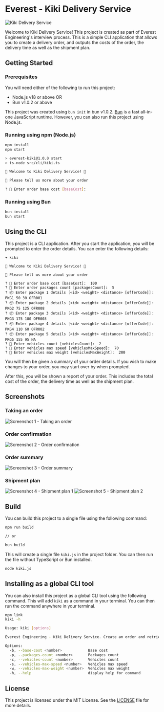 # Everest - Kiki Delivery Service

![Kiki Delivery Service](./docs/kiki.jpg)

Welcome to Kiki Delivery Service! This project is created as part of Everest Engineering's interview process. This is a simple CLI application that allows you to create a delivery order, and outputs the costs of the order, the delivery time as well as the shipment plan.



## Getting Started

### Prerequisites

You will need either of the following to run this project:

- Node.js v18 or above OR
- Bun v1.0.2 or above

This project was created using `bun init` in bun v1.0.2. [Bun](https://bun.sh) is a fast all-in-one JavaScript runtime. However, you can also run this project using Node.js.

### Running using npm (Node.js)

```bash
npm install
npm start

> everest-kiki@1.0.0 start
> ts-node src/cli/kiki.ts

🧹 Welcome to Kiki Delivery Service! 🧹

🧹 Please tell us more about your order

? 🧾 Enter order base cost [baseCost]:
```

### Running using Bun

```bash
bun install
bun start
```

## Using the CLI

This project is a CLI application. After you start the application, you will be prompted to enter the order details. You can enter the following details:


```
➜ kiki

🧹 Welcome to Kiki Delivery Service! 🧹

🧹 Please tell us more about your order

? 🧾 Enter order base cost [baseCost]:  100
? 🧾 Enter order packages count [packagesCount]:  5
? 📦 Enter package 1 details [<id> <weight> <distance> [offerCode]]: PKG1 50 30 OFR001
? 📦 Enter package 2 details [<id> <weight> <distance> [offerCode]]: PKG2 75 125 OFR008
? 📦 Enter package 3 details [<id> <weight> <distance> [offerCode]]: PKG3 175 100 OFR003
? 📦 Enter package 4 details [<id> <weight> <distance> [offerCode]]: PKG4 110 60 OFR002
? 📦 Enter package 5 details [<id> <weight> <distance> [offerCode]]: PKG5 155 95 NA
? 🛵 Enter vehicles count [vehiclesCount]:  2
? 🛵 Enter vehicles max speed [vehiclesMaxSpeed]:  70
? 🛵 Enter vehicles max weight [vehiclesMaxWeight]:  200
```

You will then be given a summary of your order details. If you wish to make changes to your order, you may start over by when prompted. 

After this, you will be shown a report of your order. This includes the total cost of the order, the delivery time as well as the shipment plan.


## Screenshots

### Taking an order
![Screenshot 1 - Taking an order](./docs/kiki-screenshot-1.png)


### Order confirmation
![Screenshot 2 - Order confirmation](./docs/kiki-screenshot-2.png)

### Order summary
![Screenshot 3 - Order summary](./docs/kiki-screenshot-3.png)

### Shipment plan
![Screenshot 4 - Shipment plan 1](./docs/kiki-screenshot-4.png)
![Screenshot 5 - Shipment plan 2](./docs/kiki-screenshot-5.png)



## Build

You can build this project to a single file using the following command:

```bash
npm run build 

// or 

bun build
```

This will create a single file `kiki.js` in the project folder. You can then run the file without TypeScript or Bun installed.

```bash
node kiki.js
```

## Installing as a global CLI tool

You can also install this project as a global CLI tool using the following command. This will add `kiki` as a command in your terminal. You can then run the command anywhere in your terminal.


```bash
npm link
kiki -h

Usage: kiki [options]

Everest Engineering - Kiki Delivery Service. Create an order and retrieve a delivery plan.

Options:
  -b, --base-cost <number>            Base cost
  -p, --packages-count <number>       Packages count
  -c, --vehicles-count <number>       Vehicles count
  -s, --vehicles-max-speed <number>   Vehicles max speed
  -w, --vehicles-max-weight <number>  Vehicles max weight
  -h, --help                          display help for command
```


## License

This project is licensed under the MIT License. See the [LICENSE](./LICENSE) file for more details.